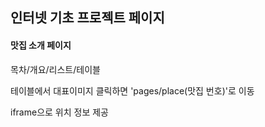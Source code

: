 ## 인터넷 기초 프로젝트 페이지

#### 맛집 소개 페이지

목차/개요/리스트/테이블

테이블에서 대표이미지 클릭하면 'pages/place(맛집 번호)'로 이동

iframe으로 위치 정보 제공